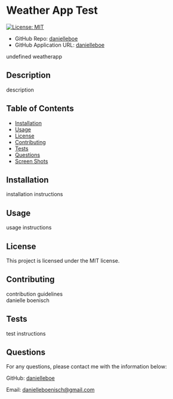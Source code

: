 
# Weather App Test 

[![License: MIT](https://img.shields.io/badge/License-MIT-yellow.svg)](https://opensource.org/licenses/MIT) 

- GitHub Repo: [danielleboe](https://github.com/danielleboe) 
- GitHub Application URL: [danielleboe](https://danielleboe.github.io/weatherapp) 

undefined 
weatherapp 

## Description
description 

## Table of Contents
- [Installation](#instructions)
- [Usage](#usage)
- [License](#license)
- [Contributing](#contributing)
- [Tests](#tests)
- [Questions](#questions)
- [Screen Shots](#image)

## Installation  
installation instructions  

## Usage  
usage instructions  

## License  
This project is licensed under the MIT license.  

## Contributing  
contribution guidelines  
danielle boenisch  

## Tests  
test instructions  

## Questions  
For any questions, please contact me with the information below:  

GitHub: [danielleboe](https://github.com/danielleboe)  

Email: danielleboenisch@gmail.com
